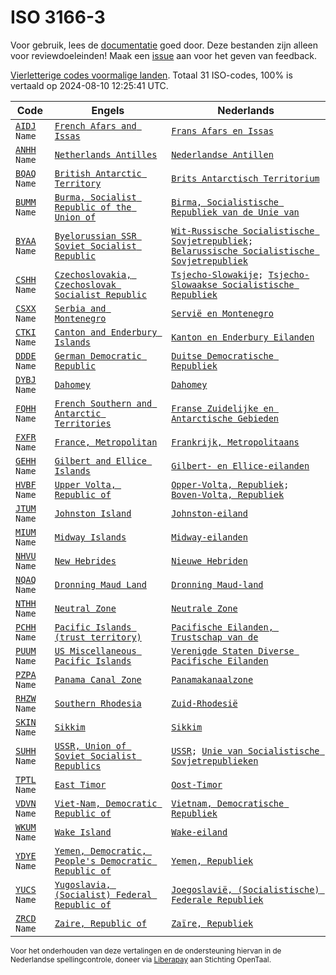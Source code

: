 # ISO 3166-3

Voor gebruik, lees de [documentatie](https://github.com/opentaal/opentaal-isocodes) goed door. Deze bestanden zijn alleen voor reviewdoeleinden! Maak een [issue](https://github.com/OpenTaal/opentaal-isocodes/issues) aan voor het geven van feedback.

[Vierletterige codes voormalige landen](https://nl.wikipedia.org/w/index.php?search=ISO_3166-3). Totaal 31 ISO-codes, 100% is vertaald op 2024-08-10 12:25:41 UTC.

Code | Engels | Nederlands
---|---|---
[`AIDJ`](https://en.wikipedia.org/w/index.php?search=AIDJ)` Name` | [`French Afars and Issas`](https://en.wikipedia.org/w/index.php?search=French%20Afars%20and%20Issas) | [`Frans Afars en Issas`](https://nl.wikipedia.org/w/index.php?search=Frans%20Afars%20en%20Issas)
[`ANHH`](https://en.wikipedia.org/w/index.php?search=ANHH)` Name` | [`Netherlands Antilles`](https://en.wikipedia.org/w/index.php?search=Netherlands%20Antilles) | [`Nederlandse Antillen`](https://nl.wikipedia.org/w/index.php?search=Nederlandse%20Antillen)
[`BQAQ`](https://en.wikipedia.org/w/index.php?search=BQAQ)` Name` | [`British Antarctic Territory`](https://en.wikipedia.org/w/index.php?search=British%20Antarctic%20Territory) | [`Brits Antarctisch Territorium`](https://nl.wikipedia.org/w/index.php?search=Brits%20Antarctisch%20Territorium)
[`BUMM`](https://en.wikipedia.org/w/index.php?search=BUMM)` Name` | [`Burma, Socialist Republic of the Union of`](https://en.wikipedia.org/w/index.php?search=Burma%20Socialist%20Republic%20of%20the%20Union%20of) | [`Birma, Socialistische Republiek van de Unie van`](https://nl.wikipedia.org/w/index.php?search=Birma%20Socialistische%20Republiek%20van%20de%20Unie%20van)
[`BYAA`](https://en.wikipedia.org/w/index.php?search=BYAA)` Name` | [`Byelorussian SSR Soviet Socialist Republic`](https://en.wikipedia.org/w/index.php?search=Byelorussian%20SSR%20Soviet%20Socialist%20Republic) | [`Wit-Russische Socialistische Sovjetrepubliek`](https://nl.wikipedia.org/w/index.php?search=Wit-Russische%20Socialistische%20Sovjetrepubliek)`; `[`Belarussische Socialistische Sovjetrepubliek`](https://nl.wikipedia.org/w/index.php?search=Belarussische%20Socialistische%20Sovjetrepubliek)
[`CSHH`](https://en.wikipedia.org/w/index.php?search=CSHH)` Name` | [`Czechoslovakia, Czechoslovak Socialist Republic`](https://en.wikipedia.org/w/index.php?search=Czechoslovakia%20Czechoslovak%20Socialist%20Republic) | [`Tsjecho-Slowakije`](https://nl.wikipedia.org/w/index.php?search=Tsjecho-Slowakije)`; `[`Tsjecho-Slowaakse Socialistische Republiek`](https://nl.wikipedia.org/w/index.php?search=Tsjecho-Slowaakse%20Socialistische%20Republiek)
[`CSXX`](https://en.wikipedia.org/w/index.php?search=CSXX)` Name` | [`Serbia and Montenegro`](https://en.wikipedia.org/w/index.php?search=Serbia%20and%20Montenegro) | [`Servië en Montenegro`](https://nl.wikipedia.org/w/index.php?search=Servië%20en%20Montenegro)
[`CTKI`](https://en.wikipedia.org/w/index.php?search=CTKI)` Name` | [`Canton and Enderbury Islands`](https://en.wikipedia.org/w/index.php?search=Canton%20and%20Enderbury%20Islands) | [`Kanton en Enderbury Eilanden`](https://nl.wikipedia.org/w/index.php?search=Kanton%20en%20Enderbury%20Eilanden)
[`DDDE`](https://en.wikipedia.org/w/index.php?search=DDDE)` Name` | [`German Democratic Republic`](https://en.wikipedia.org/w/index.php?search=German%20Democratic%20Republic) | [`Duitse Democratische Republiek`](https://nl.wikipedia.org/w/index.php?search=Duitse%20Democratische%20Republiek)
[`DYBJ`](https://en.wikipedia.org/w/index.php?search=DYBJ)` Name` | [`Dahomey`](https://en.wikipedia.org/w/index.php?search=Dahomey) | [`Dahomey`](https://nl.wikipedia.org/w/index.php?search=Dahomey)
[`FQHH`](https://en.wikipedia.org/w/index.php?search=FQHH)` Name` | [`French Southern and Antarctic Territories`](https://en.wikipedia.org/w/index.php?search=French%20Southern%20and%20Antarctic%20Territories) | [`Franse Zuidelijke en Antarctische Gebieden`](https://nl.wikipedia.org/w/index.php?search=Franse%20Zuidelijke%20en%20Antarctische%20Gebieden)
[`FXFR`](https://en.wikipedia.org/w/index.php?search=FXFR)` Name` | [`France, Metropolitan`](https://en.wikipedia.org/w/index.php?search=France%20Metropolitan) | [`Frankrijk, Metropolitaans`](https://nl.wikipedia.org/w/index.php?search=Frankrijk%20Metropolitaans)
[`GEHH`](https://en.wikipedia.org/w/index.php?search=GEHH)` Name` | [`Gilbert and Ellice Islands`](https://en.wikipedia.org/w/index.php?search=Gilbert%20and%20Ellice%20Islands) | [`Gilbert- en Ellice-eilanden`](https://nl.wikipedia.org/w/index.php?search=Gilbert-%20en%20Ellice-eilanden)
[`HVBF`](https://en.wikipedia.org/w/index.php?search=HVBF)` Name` | [`Upper Volta, Republic of`](https://en.wikipedia.org/w/index.php?search=Upper%20Volta%20Republic%20of) | [`Opper-Volta, Republiek`](https://nl.wikipedia.org/w/index.php?search=Opper-Volta%20Republiek)`; `[`Boven-Volta, Republiek`](https://nl.wikipedia.org/w/index.php?search=Boven-Volta%20Republiek)
[`JTUM`](https://en.wikipedia.org/w/index.php?search=JTUM)` Name` | [`Johnston Island`](https://en.wikipedia.org/w/index.php?search=Johnston%20Island) | [`Johnston-eiland`](https://nl.wikipedia.org/w/index.php?search=Johnston-eiland)
[`MIUM`](https://en.wikipedia.org/w/index.php?search=MIUM)` Name` | [`Midway Islands`](https://en.wikipedia.org/w/index.php?search=Midway%20Islands) | [`Midway-eilanden`](https://nl.wikipedia.org/w/index.php?search=Midway-eilanden)
[`NHVU`](https://en.wikipedia.org/w/index.php?search=NHVU)` Name` | [`New Hebrides`](https://en.wikipedia.org/w/index.php?search=New%20Hebrides) | [`Nieuwe Hebriden`](https://nl.wikipedia.org/w/index.php?search=Nieuwe%20Hebriden)
[`NQAQ`](https://en.wikipedia.org/w/index.php?search=NQAQ)` Name` | [`Dronning Maud Land`](https://en.wikipedia.org/w/index.php?search=Dronning%20Maud%20Land) | [`Dronning Maud-land`](https://nl.wikipedia.org/w/index.php?search=Dronning%20Maud-land)
[`NTHH`](https://en.wikipedia.org/w/index.php?search=NTHH)` Name` | [`Neutral Zone`](https://en.wikipedia.org/w/index.php?search=Neutral%20Zone) | [`Neutrale Zone`](https://nl.wikipedia.org/w/index.php?search=Neutrale%20Zone)
[`PCHH`](https://en.wikipedia.org/w/index.php?search=PCHH)` Name` | [`Pacific Islands (trust territory)`](https://en.wikipedia.org/w/index.php?search=Pacific%20Islands%20(trust%20territory)) | [`Pacifische Eilanden, Trustschap van de`](https://nl.wikipedia.org/w/index.php?search=Pacifische%20Eilanden%20Trustschap%20van%20de)
[`PUUM`](https://en.wikipedia.org/w/index.php?search=PUUM)` Name` | [`US Miscellaneous Pacific Islands`](https://en.wikipedia.org/w/index.php?search=US%20Miscellaneous%20Pacific%20Islands) | [`Verenigde Staten Diverse Pacifische Eilanden`](https://nl.wikipedia.org/w/index.php?search=Verenigde%20Staten%20Diverse%20Pacifische%20Eilanden)
[`PZPA`](https://en.wikipedia.org/w/index.php?search=PZPA)` Name` | [`Panama Canal Zone`](https://en.wikipedia.org/w/index.php?search=Panama%20Canal%20Zone) | [`Panamakanaalzone`](https://nl.wikipedia.org/w/index.php?search=Panamakanaalzone)
[`RHZW`](https://en.wikipedia.org/w/index.php?search=RHZW)` Name` | [`Southern Rhodesia`](https://en.wikipedia.org/w/index.php?search=Southern%20Rhodesia) | [`Zuid-Rhodesië`](https://nl.wikipedia.org/w/index.php?search=Zuid-Rhodesië)
[`SKIN`](https://en.wikipedia.org/w/index.php?search=SKIN)` Name` | [`Sikkim`](https://en.wikipedia.org/w/index.php?search=Sikkim) | [`Sikkim`](https://nl.wikipedia.org/w/index.php?search=Sikkim)
[`SUHH`](https://en.wikipedia.org/w/index.php?search=SUHH)` Name` | [`USSR, Union of Soviet Socialist Republics`](https://en.wikipedia.org/w/index.php?search=USSR%20Union%20of%20Soviet%20Socialist%20Republics) | [`USSR`](https://nl.wikipedia.org/w/index.php?search=USSR)`; `[`Unie van Socialistische Sovjetrepublieken`](https://nl.wikipedia.org/w/index.php?search=Unie%20van%20Socialistische%20Sovjetrepublieken)
[`TPTL`](https://en.wikipedia.org/w/index.php?search=TPTL)` Name` | [`East Timor`](https://en.wikipedia.org/w/index.php?search=East%20Timor) | [`Oost-Timor`](https://nl.wikipedia.org/w/index.php?search=Oost-Timor)
[`VDVN`](https://en.wikipedia.org/w/index.php?search=VDVN)` Name` | [`Viet-Nam, Democratic Republic of`](https://en.wikipedia.org/w/index.php?search=Viet-Nam%20Democratic%20Republic%20of) | [`Vietnam, Democratische Republiek`](https://nl.wikipedia.org/w/index.php?search=Vietnam%20Democratische%20Republiek)
[`WKUM`](https://en.wikipedia.org/w/index.php?search=WKUM)` Name` | [`Wake Island`](https://en.wikipedia.org/w/index.php?search=Wake%20Island) | [`Wake-eiland`](https://nl.wikipedia.org/w/index.php?search=Wake-eiland)
[`YDYE`](https://en.wikipedia.org/w/index.php?search=YDYE)` Name` | [`Yemen, Democratic, People's Democratic Republic of`](https://en.wikipedia.org/w/index.php?search=Yemen%20Democratic%20People's%20Democratic%20Republic%20of) | [`Yemen, Republiek`](https://nl.wikipedia.org/w/index.php?search=Yemen%20Republiek)
[`YUCS`](https://en.wikipedia.org/w/index.php?search=YUCS)` Name` | [`Yugoslavia, (Socialist) Federal Republic of`](https://en.wikipedia.org/w/index.php?search=Yugoslavia%20(Socialist)%20Federal%20Republic%20of) | [`Joegoslavië, (Socialistische) Federale Republiek`](https://nl.wikipedia.org/w/index.php?search=Joegoslavië%20(Socialistische)%20Federale%20Republiek)
[`ZRCD`](https://en.wikipedia.org/w/index.php?search=ZRCD)` Name` | [`Zaire, Republic of`](https://en.wikipedia.org/w/index.php?search=Zaire%20Republic%20of) | [`Zaïre, Republiek`](https://nl.wikipedia.org/w/index.php?search=Zaïre%20Republiek)

<small>Voor het onderhouden van deze vertalingen en de ondersteuning hiervan in de Nederlandse spellingcontrole, doneer via <a target="_blank" href="https://liberapay.com/opentaal">Liberapay</a> aan Stichting OpenTaal.</small>
